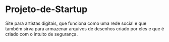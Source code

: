 # Projeto-de-Startup

Site para artistas digítais, que funciona como uma rede social e que também sirva para armazenar arquivos de desenhos criado por eles e que é criado com o intuito de segurança.
